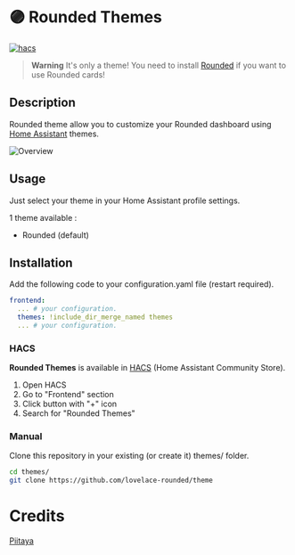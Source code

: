 # 🟣 Rounded Themes

[![hacs][hacs-badge]][hacs-url]

> **Warning**
> It's only a theme! You need to install [Rounded][rounded] if you want to use Rounded cards!

## Description

Rounded theme allow you to customize your Rounded dashboard using [Home Assistant][home-assistant] themes.

![Overview](tbd)

## Usage

Just select your theme in your Home Assistant profile settings.

1 theme available :

-   Rounded (default)

## Installation

Add the following code to your configuration.yaml file (restart required).

```yaml
frontend:
  ... # your configuration.
  themes: !include_dir_merge_named themes
  ... # your configuration.
```

### HACS

**Rounded Themes** is available in [HACS][hacs] (Home Assistant Community Store).

1. Open HACS
2. Go to "Frontend" section
3. Click button with "+" icon
4. Search for "Rounded Themes"

### Manual

Clone this repository in your existing (or create it) themes/ folder.

```sh
cd themes/
git clone https://github.com/lovelace-rounded/theme
```

# Credits

[Piitaya](https://github.com/piitaya)

<!-- Badges -->

[hacs-url]: https://github.com/hacs/integration
[hacs-badge]: https://img.shields.io/badge/hacs-default-orange.svg?style=flat-square

<!-- References -->

[home-assistant]: https://www.home-assistant.io/
[home-assitant-theme-docs]: https://www.home-assistant.io/integrations/frontend/#defining-themes
[hacs]: https://hacs.xyz
[rounded]: https://github.com/lovelace-rounded/ui